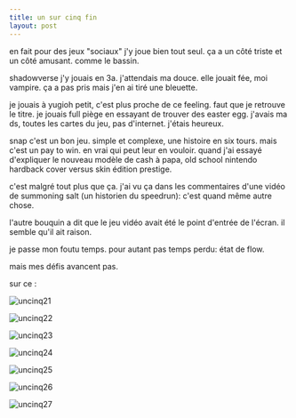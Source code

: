 ```yaml
---
title: un sur cinq fin
layout: post
---
```


en fait pour des jeux "sociaux" j'y joue bien tout seul.
ça a un côté triste et un côté amusant. comme le bassin.

shadowverse j'y jouais en 3a. j'attendais ma douce. elle jouait fée, moi vampire. ça a pas pris mais j'en ai tiré une bleuette.

je jouais à yugioh petit, c'est plus proche de ce feeling. faut que je retrouve le titre. je jouais full piège en essayant de trouver des easter egg. j'avais ma ds, toutes les cartes du jeu, pas d'internet. j'étais heureux.

snap c'est un bon jeu. simple et complexe, une histoire en six tours. mais c'est un pay to win.
en vrai qui peut leur en vouloir.
quand j'ai essayé d'expliquer le nouveau modèle de cash à papa,
old school nintendo hardback cover versus skin édition prestige.

c'est malgré tout plus que ça.
j'ai vu ça dans les commentaires d'une vidéo de summoning salt (un historien du speedrun):
c'est quand même autre chose.

l'autre bouquin a dit que le jeu vidéo avait été le point d'entrée de l'écran.
il semble qu'il ait raison.

je passe mon foutu temps.
pour autant pas temps perdu: état de flow.

mais mes défis avancent pas.

sur ce :

![uncinq21](/img/uncinq21.png)

![uncinq22](/img/uncinq22.png)

![uncinq23](/img/uncinq23.png)

![uncinq24](/img/uncinq24.png)

![uncinq25](/img/uncinq25.png)

![uncinq26](/img/uncinq26.jpeg)

![uncinq27](/img/uncinq27.png)
